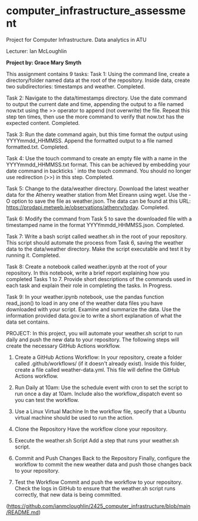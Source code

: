 # computer_infrastructure_assessment
Project for Computer Infrastructure. Data analytics in ATU

Lecturer: Ian McLoughlin

**Project by: Grace Mary Smyth**

This assignment contains 9 tasks:
Task 1:
Using the command line, create a directory/folder named data at the root of the repository. Inside data, create two subdirectories: timestamps and weather. Completed.

Task 2:
Navigate to the data/timestamps directory. Use the date command to output the current date and time, appending the output to a file named now.txt using the >> operator to append (not overwrite) the file. Repeat this step ten times, then use the more command to verify that now.txt has the expected content. Completed.

Task 3:
Run the date command again, but this time format the output using YYYYmmdd_HHMMSS. Append the formatted output to a file named formatted.txt. Completed.

Task 4:
Use the touch command to create an empty file with a name in the YYYYmmdd_HHMMSS.txt format. This can be achieved by embedding your date command in backticks ` into the touch command. You should no longer use redirection (>>) in this step. Completed.

Task 5:
Change to the data/weather directory. Download the latest weather data for the Athenry weather station from Met Eireann using wget. Use the -O <filename> option to save the file as weather.json. The data can be found at this URL:
https://prodapi.metweb.ie/observations/athenry/today. Completed.

Task 6:
Modify the command from Task 5 to save the downloaded file with a timestamped name in the format YYYYmmdd_HHMMSS.json. Completed.

Task 7:
Write a bash script called weather.sh in the root of your repository. This script should automate the process from Task 6, saving the weather data to the data/weather directory. Make the script executable and test it by running it. Completed.

Task 8:
Create a notebook called weather.ipynb at the root of your repository. In this notebook, write a brief report explaining how you completed Tasks 1 to 7. Provide short descriptions of the commands used in each task and explain their role in completing the tasks. In Progress.

Task 9:
In your weather.ipynb notebook, use the pandas function read_json() to load in any one of the weather data files you have downloaded with your script. Examine and summarize the data. Use the information provided data.gov.ie to write a short explanation of what the data set contains.

PROJECT:
In this project, you will automate your weather.sh script to run daily and push the new data to your repository. The following steps will create the necessary GitHub Actions workflow.

1. Create a GitHub Actions Workflow: In your repository, create a folder called .github/workflows/ (if it doesn't already exist). Inside this folder, create a file called weather-data.yml. This file will define the GitHub Actions workflow.

2. Run Daily at 10am: Use the schedule event with cron to set the script to run once a day at 10am. Include also the workflow_dispatch event so you can test the workflow.

3. Use a Linux Virtual Machine In the workflow file, specify that a Ubuntu virtual machine should be used to run the action.

4. Clone the Repository Have the workflow clone your repository.

5. Execute the weather.sh Script Add a step that runs your weather.sh script.

6. Commit and Push Changes Back to the Repository Finally, configure the workflow to commit the new weather data and push those changes back to your repository.

7. Test the Workflow Commit and push the workflow to your repository. Check the logs in GitHub to ensure that the weather.sh script runs correctly, that new data is being committed.

(https://github.com/ianmcloughlin/2425_computer_infrastructure/blob/main/README.md)

